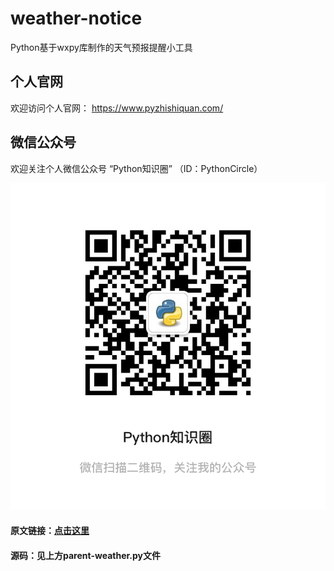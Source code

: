 # weather-notice
Python基于wxpy库制作的天气预报提醒小工具

## 个人官网
欢迎访问个人官网： https://www.pyzhishiquan.com/

## 微信公众号
欢迎关注个人微信公众号 “Python知识圈” （ID：PythonCircle）

![公众号](https://github.com/Brucepk/pk.github.io/blob/master/gzh.jpg)

#### 原文链接：[点击这里](https://mp.weixin.qq.com/s/GrWQN6-gK49L8l0u37Tr7g)

#### 源码：见上方parent-weather.py文件

